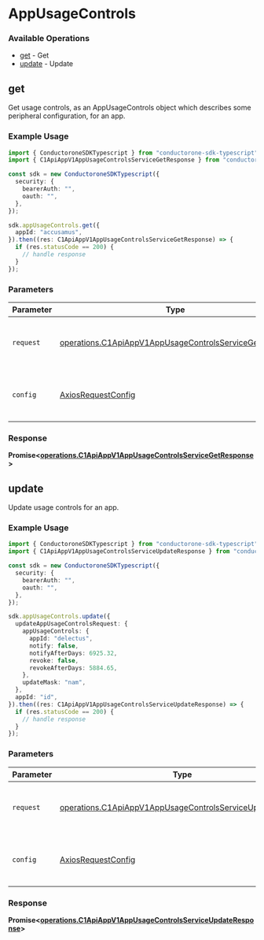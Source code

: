 # AppUsageControls

### Available Operations

* [get](#get) - Get
* [update](#update) - Update

## get

Get usage controls, as an AppUsageControls object which describes some peripheral configuration, for an app.

### Example Usage

```typescript
import { ConductoroneSDKTypescript } from "conductorone-sdk-typescript";
import { C1ApiAppV1AppUsageControlsServiceGetResponse } from "conductorone-sdk-typescript/dist/sdk/models/operations";

const sdk = new ConductoroneSDKTypescript({
  security: {
    bearerAuth: "",
    oauth: "",
  },
});

sdk.appUsageControls.get({
  appId: "accusamus",
}).then((res: C1ApiAppV1AppUsageControlsServiceGetResponse) => {
  if (res.statusCode == 200) {
    // handle response
  }
});
```

### Parameters

| Parameter                                                                                                                        | Type                                                                                                                             | Required                                                                                                                         | Description                                                                                                                      |
| -------------------------------------------------------------------------------------------------------------------------------- | -------------------------------------------------------------------------------------------------------------------------------- | -------------------------------------------------------------------------------------------------------------------------------- | -------------------------------------------------------------------------------------------------------------------------------- |
| `request`                                                                                                                        | [operations.C1ApiAppV1AppUsageControlsServiceGetRequest](../../models/operations/c1apiappv1appusagecontrolsservicegetrequest.md) | :heavy_check_mark:                                                                                                               | The request object to use for the request.                                                                                       |
| `config`                                                                                                                         | [AxiosRequestConfig](https://axios-http.com/docs/req_config)                                                                     | :heavy_minus_sign:                                                                                                               | Available config options for making requests.                                                                                    |


### Response

**Promise<[operations.C1ApiAppV1AppUsageControlsServiceGetResponse](../../models/operations/c1apiappv1appusagecontrolsservicegetresponse.md)>**


## update

Update usage controls for an app.

### Example Usage

```typescript
import { ConductoroneSDKTypescript } from "conductorone-sdk-typescript";
import { C1ApiAppV1AppUsageControlsServiceUpdateResponse } from "conductorone-sdk-typescript/dist/sdk/models/operations";

const sdk = new ConductoroneSDKTypescript({
  security: {
    bearerAuth: "",
    oauth: "",
  },
});

sdk.appUsageControls.update({
  updateAppUsageControlsRequest: {
    appUsageControls: {
      appId: "delectus",
      notify: false,
      notifyAfterDays: 6925.32,
      revoke: false,
      revokeAfterDays: 5884.65,
    },
    updateMask: "nam",
  },
  appId: "id",
}).then((res: C1ApiAppV1AppUsageControlsServiceUpdateResponse) => {
  if (res.statusCode == 200) {
    // handle response
  }
});
```

### Parameters

| Parameter                                                                                                                              | Type                                                                                                                                   | Required                                                                                                                               | Description                                                                                                                            |
| -------------------------------------------------------------------------------------------------------------------------------------- | -------------------------------------------------------------------------------------------------------------------------------------- | -------------------------------------------------------------------------------------------------------------------------------------- | -------------------------------------------------------------------------------------------------------------------------------------- |
| `request`                                                                                                                              | [operations.C1ApiAppV1AppUsageControlsServiceUpdateRequest](../../models/operations/c1apiappv1appusagecontrolsserviceupdaterequest.md) | :heavy_check_mark:                                                                                                                     | The request object to use for the request.                                                                                             |
| `config`                                                                                                                               | [AxiosRequestConfig](https://axios-http.com/docs/req_config)                                                                           | :heavy_minus_sign:                                                                                                                     | Available config options for making requests.                                                                                          |


### Response

**Promise<[operations.C1ApiAppV1AppUsageControlsServiceUpdateResponse](../../models/operations/c1apiappv1appusagecontrolsserviceupdateresponse.md)>**

